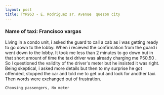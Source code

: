 ```yaml
---
layout: post
title: TYR963 - E. Rodriguez sr. Avenue  quezon city
---
```


### Name of taxi: Francisco vargas

Living in a condo unit, i asked the guard to call a cab as i was getting ready to go down to the lobby.  When i recieved the confirmation from the guard i went down to the lobby. It took me less than 2 minutes to go down but in that short amount of time the taxi driver was already charging me P50.50 . So I questioned the validity of the driver's meter but he insisted it was right. Being skeptical, i asked more details but then to my surprise he got offended, stopped the car and told me to get out and look for another taxi. Then words were exchanged out of frustration.

```Choosing passengers, No meter```
